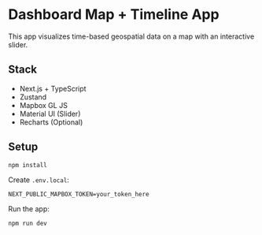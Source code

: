 # Dashboard Map + Timeline App

This app visualizes time-based geospatial data on a map with an interactive slider.

## Stack
- Next.js + TypeScript
- Zustand
- Mapbox GL JS
- Material UI (Slider)
- Recharts (Optional)

## Setup

```bash
npm install
```

Create `.env.local`:

```
NEXT_PUBLIC_MAPBOX_TOKEN=your_token_here
```

Run the app:

```bash
npm run dev
```